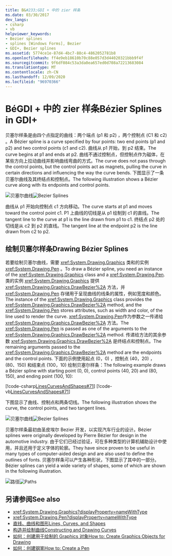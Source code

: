 ```yaml
---
title: B&#233;GDI + 中的 zier 样条
ms.date: 03/30/2017
dev_langs:
- csharp
- vb
helpviewer_keywords:
- Bezier splines
- splines [Windows Forms], Bezier
- GDI+, Bezier splines
ms.assetid: 5774ce1e-87d4-4bc7-88c4-4862052781b8
ms.openlocfilehash: ff4e9eb18610b70c88e057d3d44020321bbb9f4f
ms.sourcegitcommit: 9f6df084c53a3da0ea657ed0d708a72213683084
ms.translationtype: MT
ms.contentlocale: zh-CN
ms.lasthandoff: 12/09/2020
ms.locfileid: "96970366"
---
```

# <a name="b233zier-splines-in-gdi"></a><span data-ttu-id="22061-102">B&#233;GDI + 中的 zier 样条</span><span class="sxs-lookup"><span data-stu-id="22061-102">B&#233;zier Splines in GDI+</span></span>
<span data-ttu-id="22061-103">贝塞尔样条是由四个点指定的曲线：两个端点 (p1 和 p2) ，两个控制点 (C1 和 c2) 。</span><span class="sxs-lookup"><span data-stu-id="22061-103">A Bézier spline is a curve specified by four points: two end points (p1 and p2) and two control points (c1 and c2).</span></span> <span data-ttu-id="22061-104">曲线从 p1 开始，到 p2 结束。</span><span class="sxs-lookup"><span data-stu-id="22061-104">The curve begins at p1 and ends at p2.</span></span> <span data-ttu-id="22061-105">曲线不通过控制点，但控制点作为磁体，在某些方向上拉动曲线并影响曲线弯曲的方式。</span><span class="sxs-lookup"><span data-stu-id="22061-105">The curve does not pass through the control points, but the control points act as magnets, pulling the curve in certain directions and influencing the way the curve bends.</span></span> <span data-ttu-id="22061-106">下图显示了一条贝塞尔曲线及其终结点和控制点。</span><span class="sxs-lookup"><span data-stu-id="22061-106">The following illustration shows a Bézier curve along with its endpoints and control points.</span></span>  
  
 <span data-ttu-id="22061-107">![贝塞尔曲线](./media/aboutgdip02-art11a.gif "Aboutgdip02_art11a")</span><span class="sxs-lookup"><span data-stu-id="22061-107">![Bezier Splines](./media/aboutgdip02-art11a.gif "Aboutgdip02_art11a")</span></span>  
  
 <span data-ttu-id="22061-108">曲线从 p1 开始向控制点 c1 方向移动。</span><span class="sxs-lookup"><span data-stu-id="22061-108">The curve starts at p1 and moves toward the control point c1.</span></span> <span data-ttu-id="22061-109">P1 上曲线的切线是从 p1 绘制到 c1 的直线。</span><span class="sxs-lookup"><span data-stu-id="22061-109">The tangent line to the curve at p1 is the line drawn from p1 to c1.</span></span> <span data-ttu-id="22061-110">终结点 p2 处的切线是从 c2 到 p2 的直线。</span><span class="sxs-lookup"><span data-stu-id="22061-110">The tangent line at the endpoint p2 is the line drawn from c2 to p2.</span></span>  
  
## <a name="drawing-bzier-splines"></a><span data-ttu-id="22061-111">绘制贝塞尔样条</span><span class="sxs-lookup"><span data-stu-id="22061-111">Drawing Bézier Splines</span></span>  
 <span data-ttu-id="22061-112">若要绘制贝塞尔曲线，需要 <xref:System.Drawing.Graphics> 类和的实例 <xref:System.Drawing.Pen> 。</span><span class="sxs-lookup"><span data-stu-id="22061-112">To draw a Bézier spline, you need an instance of the <xref:System.Drawing.Graphics> class and a <xref:System.Drawing.Pen>.</span></span> <span data-ttu-id="22061-113">类的实例 <xref:System.Drawing.Graphics> 提供 <xref:System.Drawing.Graphics.DrawBezier%2A> 方法，并 <xref:System.Drawing.Pen> 存储用于呈现曲线的线条的属性，例如宽度和颜色。</span><span class="sxs-lookup"><span data-stu-id="22061-113">The instance of the <xref:System.Drawing.Graphics> class provides the <xref:System.Drawing.Graphics.DrawBezier%2A> method, and the <xref:System.Drawing.Pen> stores attributes, such as width and color, of the line used to render the curve.</span></span> <span data-ttu-id="22061-114"><xref:System.Drawing.Pen>作为参数之一传递给 <xref:System.Drawing.Graphics.DrawBezier%2A> 方法。</span><span class="sxs-lookup"><span data-stu-id="22061-114">The <xref:System.Drawing.Pen> is passed as one of the arguments to the <xref:System.Drawing.Graphics.DrawBezier%2A> method.</span></span> <span data-ttu-id="22061-115">传递给方法的其余参数 <xref:System.Drawing.Graphics.DrawBezier%2A> 是终结点和控制点。</span><span class="sxs-lookup"><span data-stu-id="22061-115">The remaining arguments passed to the <xref:System.Drawing.Graphics.DrawBezier%2A> method are the endpoints and the control points.</span></span> <span data-ttu-id="22061-116">下面的示例使用起点 (0，0) ，控制点 (40，20) ， (80、150) 和结束点 (100，10) 绘制贝塞尔样条：</span><span class="sxs-lookup"><span data-stu-id="22061-116">The following example draws a Bézier spline with starting point (0, 0), control points (40, 20) and (80, 150), and ending point (100, 10):</span></span>  
  
 [!code-csharp[LinesCurvesAndShapes#71](~/samples/snippets/csharp/VS_Snippets_Winforms/LinesCurvesAndShapes/CS/Class1.cs#71)]
 [!code-vb[LinesCurvesAndShapes#71](~/samples/snippets/visualbasic/VS_Snippets_Winforms/LinesCurvesAndShapes/VB/Class1.vb#71)]  
  
 <span data-ttu-id="22061-117">下图显示了曲线、控制点和两条切线。</span><span class="sxs-lookup"><span data-stu-id="22061-117">The following illustration shows the curve, the control points, and two tangent lines.</span></span>  
  
 <span data-ttu-id="22061-118">![贝塞尔曲线](./media/aboutgdip02-art12.gif "Aboutgdip02_art12")</span><span class="sxs-lookup"><span data-stu-id="22061-118">![Bezier Splines](./media/aboutgdip02-art12.gif "Aboutgdip02_art12")</span></span>  
  
 <span data-ttu-id="22061-119">贝塞尔样条最初由圣皮埃尔 Bezier 开发，以实现汽车行业的设计。</span><span class="sxs-lookup"><span data-stu-id="22061-119">Bézier splines were originally developed by Pierre Bézier for design in the automotive industry.</span></span> <span data-ttu-id="22061-120">由于它们已经过验证，可在多种类型的计算机辅助设计中使用，并且还用于定义字体的轮廓。</span><span class="sxs-lookup"><span data-stu-id="22061-120">They have since proven to be useful in many types of computer-aided design and are also used to define the outlines of fonts.</span></span> <span data-ttu-id="22061-121">贝塞尔样条可以产生各种形状，下图显示了其中的一部分。</span><span class="sxs-lookup"><span data-stu-id="22061-121">Bézier splines can yield a wide variety of shapes, some of which are shown in the following illustration.</span></span>  
  
 <span data-ttu-id="22061-122">![路径](./media/aboutgdip02-art13.gif "Aboutgdip02_art13")</span><span class="sxs-lookup"><span data-stu-id="22061-122">![Paths](./media/aboutgdip02-art13.gif "Aboutgdip02_art13")</span></span>  
  
## <a name="see-also"></a><span data-ttu-id="22061-123">另请参阅</span><span class="sxs-lookup"><span data-stu-id="22061-123">See also</span></span>

- <xref:System.Drawing.Graphics?displayProperty=nameWithType>
- <xref:System.Drawing.Pen?displayProperty=nameWithType>
- [<span data-ttu-id="22061-124">直线、曲线和图形</span><span class="sxs-lookup"><span data-stu-id="22061-124">Lines, Curves, and Shapes</span></span>](lines-curves-and-shapes.md)
- [<span data-ttu-id="22061-125">构造并绘制曲线</span><span class="sxs-lookup"><span data-stu-id="22061-125">Constructing and Drawing Curves</span></span>](constructing-and-drawing-curves.md)
- [<span data-ttu-id="22061-126">如何：创建用于绘制的 Graphics 对象</span><span class="sxs-lookup"><span data-stu-id="22061-126">How to: Create Graphics Objects for Drawing</span></span>](how-to-create-graphics-objects-for-drawing.md)
- [<span data-ttu-id="22061-127">如何：创建钢笔</span><span class="sxs-lookup"><span data-stu-id="22061-127">How to: Create a Pen</span></span>](how-to-create-a-pen.md)
